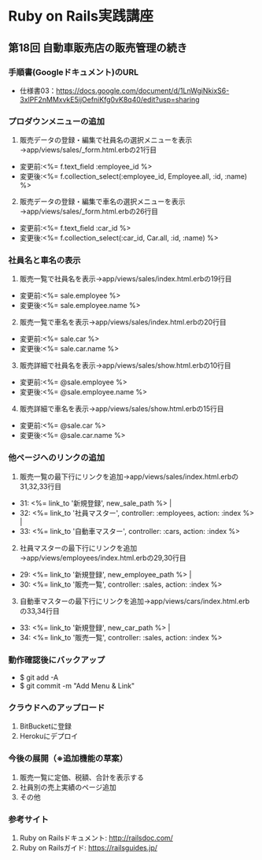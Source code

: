 # Ruby on Rails実践講座

## 第18回 自動車販売店の販売管理の続き

### 手順書(Googleドキュメント)のURL

- 仕様書03：https://docs.google.com/document/d/1LnWgiNkixS6-3xlPF2nMMxvkE5ijOefniKfg0vK8q40/edit?usp=sharing


### プロダウンメニューの追加

1. 販売データの登録・編集で社員名の選択メニューを表示→app/views/sales/_form.html.erbの21行目

  - 変更前:<%= f.text_field :employee_id %>
  - 変更後:<%= f.collection_select(:employee_id, Employee.all, :id, :name) %>

2. 販売データの登録・編集で車名の選択メニューを表示→app/views/sales/_form.html.erbの26行目

  - 変更前:<%= f.text_field :car_id %>
  - 変更後:<%= f.collection_select(:car_id, Car.all, :id, :name) %>


### 社員名と車名の表示

1. 販売一覧で社員名を表示→app/views/sales/index.html.erbの19行目

  - 変更前:<td><%= sale.employee %></td>
  - 変更後:<td><%= sale.employee.name %></td>

2. 販売一覧で車名を表示→app/views/sales/index.html.erbの20行目

  - 変更前:<td><%= sale.car %></td>
  - 変更後:<td><%= sale.car.name %></td>

3. 販売詳細で社員名を表示→app/views/sales/show.html.erbの10行目

  - 変更前:<%= @sale.employee %>
  - 変更後:<%= @sale.employee.name %>

4. 販売詳細で車名を表示→app/views/sales/show.html.erbの15行目

  - 変更前:<%= @sale.car %>
  - 変更後:<%= @sale.car.name %>


### 他ページへのリンクの追加

1. 販売一覧の最下行にリンクを追加→app/views/sales/index.html.erbの31,32,33行目

  - 31: <%= link_to '新規登録', new_sale_path %> |
  - 32: <%= link_to '社員マスター', controller: :employees, action: :index %> |
  - 33: <%= link_to '自動車マスター', controller: :cars, action: :index %>

2. 社員マスターの最下行にリンクを追加→app/views/employees/index.html.erbの29,30行目

  - 29: <%= link_to '新規登録', new_employee_path %> |
  - 30: <%= link_to '販売一覧', controller: :sales, action: :index %>

3. 自動車マスターの最下行にリンクを追加→app/views/cars/index.html.erbの33,34行目

  - 33: <%= link_to '新規登録', new_car_path %> |
  - 34: <%= link_to '販売一覧', controller: :sales, action: :index %>

### 動作確認後にバックアップ

  - $ git add -A
  - $ git commit -m "Add Menu & Link"

### クラウドへのアップロード

1. BitBucketに登録
2. Herokuにデプロイ


### 今後の展開（※追加機能の草案）

1. 販売一覧に定価、税額、合計を表示する
2. 社員別の売上実績のページ追加
3. その他


### 参考サイト

1. Ruby on Railsドキュメント: http://railsdoc.com/
2. Ruby on Railsガイド: https://railsguides.jp/
